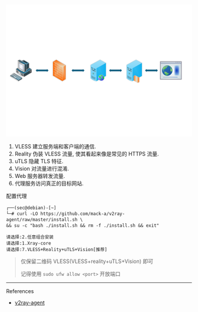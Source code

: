 ![搭建高匿代理](./../../../../../../images/%E6%90%AD%E5%BB%BA%20VLESS+Reality+uTLS+Vision%20%E9%AB%98%E5%8C%BF%E4%BB%A3%E7%90%86/%E6%90%AD%E5%BB%BA%E9%AB%98%E5%8C%BF%E4%BB%A3%E7%90%86.svg)

1. VLESS 建立服务端和客户端的通信.
2. Reality 伪装 VLESS 流量, 使其看起来像是常见的 HTTPS 流量.
3. uTLS 隐藏 TLS 特征.
4. Vision 对流量进行混淆.
5. Web 服务器转发流量.
6. 代理服务访问真正的目标网站.

配置代理

```
┌──(sec@debian)-[~]
└─# curl -LO https://github.com/mack-a/v2ray-agent/raw/master/install.sh \
&& su -c "bash ./install.sh && rm -f ./install.sh && exit"
```

```
请选择:2.任意组合安装
请选择:1.Xray-core
请选择:7.VLESS+Reality+uTLS+Vision[推荐]
```

> 仅保留二维码 VLESS(VLESS+reality+uTLS+Vision) 即可
>
> 记得使用 `sudo ufw allow <port>` 开放端口

---

References

- [v2ray-agent](https://github.com/mack-a/v2ray-agent)

